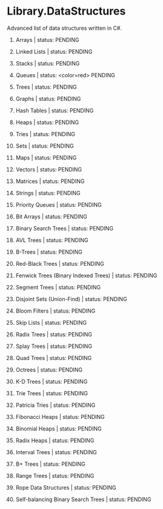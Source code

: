 # Library.DataStructures

Advanced list of data structures written in C#.

01. Arrays | status: PENDING

02. Linked Lists | status: PENDING

03. Stacks | status: PENDING

04. Queues | status: <color=red> PENDING </color>

05. Trees | status: PENDING

06. Graphs | status: PENDING

07. Hash Tables | status: PENDING

08. Heaps | status: PENDING

09. Tries | status: PENDING

10. Sets | status: PENDING

11. Maps | status: PENDING

12. Vectors | status: PENDING

13. Matrices | status: PENDING

14. Strings | status: PENDING

15. Priority Queues | status: PENDING

16. Bit Arrays | status: PENDING

17. Binary Search Trees | status: PENDING

18. AVL Trees | status: PENDING

19. B-Trees | status: PENDING

20. Red-Black Trees | status: PENDING

21. Fenwick Trees (Binary Indexed Trees) | status: PENDING

22. Segment Trees | status: PENDING

23. Disjoint Sets (Union-Find) | status: PENDING

24. Bloom Filters | status: PENDING

25. Skip Lists | status: PENDING

26. Radix Trees | status: PENDING

27. Splay Trees | status: PENDING

28. Quad Trees | status: PENDING

29. Octrees | status: PENDING

30. K-D Trees | status: PENDING

31. Trie Trees | status: PENDING

32. Patricia Tries | status: PENDING

33. Fibonacci Heaps | status: PENDING

34. Binomial Heaps | status: PENDING

35. Radix Heaps | status: PENDING

36. Interval Trees | status: PENDING

37. B+ Trees | status: PENDING

38. Range Trees | status: PENDING

39. Rope Data Structures | status: PENDING

40. Self-balancing Binary Search Trees | status: PENDING
